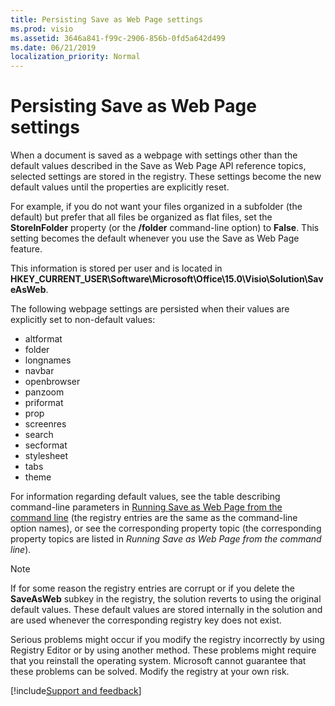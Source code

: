 ```yaml
---
title: Persisting Save as Web Page settings
ms.prod: visio
ms.assetid: 3646a841-f99c-2906-856b-0fd5a642d499
ms.date: 06/21/2019
localization_priority: Normal
---
```



# Persisting Save as Web Page settings

When a document is saved as a webpage with settings other than the default values described in the Save as Web Page API reference topics, selected settings are stored in the registry. These settings become the new default values until the properties are explicitly reset.

For example, if you do not want your files organized in a subfolder (the default) but prefer that all files be organized as flat files, set the **StoreInFolder** property (or the **/folder** command-line option) to **False**. This setting becomes the default whenever you use the Save as Web Page feature.

This information is stored per user and is located in **HKEY_CURRENT_USER\Software\Microsoft\Office\15.0\Visio\Solution\SaveAsWeb**.

The following webpage settings are persisted when their values are explicitly set to non-default values:

- altformat   
- folder   
- longnames   
- navbar   
- openbrowser   
- panzoom   
- priformat  
- prop  
- screenres  
- search  
- secformat   
- stylesheet    
- tabs    
- theme
    
For information regarding default values, see the table describing command-line parameters in [Running Save as Web Page from the command line](Visio.VisSaveAsWebRef.RunSaveAsWebPageFromCommandLine.md) (the registry entries are the same as the command-line option names), or see the corresponding property topic (the corresponding property topics are listed in *Running Save as Web Page from the command line*).

> [!NOTE] 
> If for some reason the registry entries are corrupt or if you delete the **SaveAsWeb** subkey in the registry, the solution reverts to using the original default values. These default values are stored internally in the solution and are used whenever the corresponding registry key does not exist.

Serious problems might occur if you modify the registry incorrectly by using Registry Editor or by using another method. These problems might require that you reinstall the operating system. Microsoft cannot guarantee that these problems can be solved. Modify the registry at your own risk.

[!include[Support and feedback](~/includes/feedback-boilerplate.md)]
